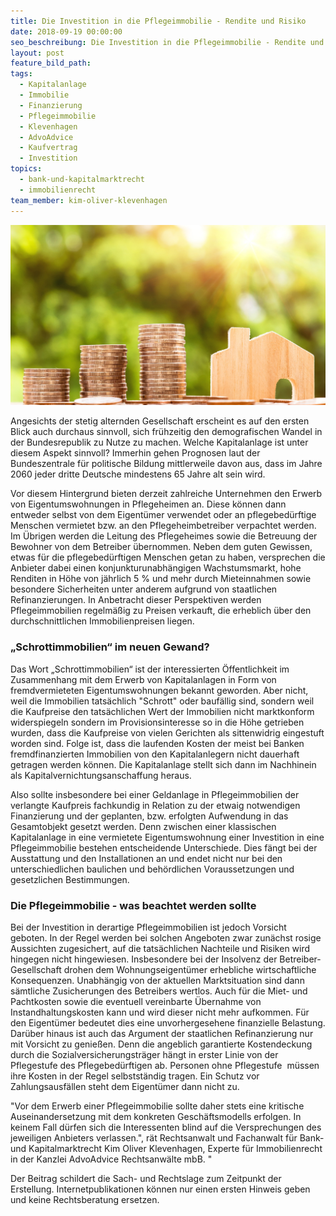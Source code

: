 ```yaml
---
title: Die Investition in die Pflegeimmobilie - Rendite und Risiko
date: 2018-09-19 00:00:00
seo_beschreibung: Die Investition in die Pflegeimmobilie - Rendite und Risiko
layout: post
feature_bild_path:
tags:
  - Kapitalanlage
  - Immobilie
  - Finanzierung
  - Pflegeimmobilie
  - Klevenhagen
  - AdvoAdvice
  - Kaufvertrag
  - Investition
topics:
  - bank-und-kapitalmarktrecht
  - immobilienrecht
team_member: kim-oliver-klevenhagen
---
```


![](/uploads/money-2724245-1920.jpg)

Angesichts der stetig alternden Gesellschaft erscheint es auf den ersten Blick auch durchaus sinnvoll, sich fr&uuml;hzeitig den demografischen Wandel in der Bundesrepublik zu Nutze zu machen. Welche Kapitalanlage ist unter diesem Aspekt sinnvoll? Immerhin gehen Prognosen laut der Bundeszentrale f&uuml;r politische Bildung mittlerweile davon aus, dass im Jahre 2060 jeder dritte Deutsche mindestens 65 Jahre alt sein wird.

Vor diesem Hintergrund bieten derzeit zahlreiche Unternehmen den Erwerb von Eigentumswohnungen in Pflegeheimen an. Diese k&ouml;nnen dann entweder selbst von dem Eigent&uuml;mer verwendet oder an pflegebed&uuml;rftige Menschen vermietet bzw. an den Pflegeheimbetreiber verpachtet werden. Im &Uuml;brigen werden die Leitung des Pflegeheimes sowie die Betreuung der Bewohner von dem Betreiber &uuml;bernommen. Neben dem guten Gewissen, etwas f&uuml;r die pflegebed&uuml;rftigen Menschen getan zu haben, versprechen die Anbieter dabei einen konjunkturunabh&auml;ngigen Wachstumsmarkt, hohe Renditen in H&ouml;he von j&auml;hrlich 5 % und mehr durch Mieteinnahmen sowie besondere Sicherheiten unter anderem aufgrund von staatlichen Refinanzierungen. In Anbetracht dieser Perspektiven werden Pflegeimmobilien regelm&auml;&szlig;ig zu Preisen verkauft, die erheblich &uuml;ber den durchschnittlichen Immobilienpreisen liegen.

### „Schrottimmobilien“ im neuen Gewand?

Das Wort „Schrottimmobilien“ ist der interessierten &Ouml;ffentlichkeit im Zusammenhang mit dem Erwerb von Kapitalanlagen in Form von fremdvermieteten Eigentumswohnungen bekannt geworden. Aber nicht, weil die Immobilien tats&auml;chlich "Schrott" oder bauf&auml;llig sind, sondern weil die Kaufpreise den tats&auml;chlichen Wert der Immobilien nicht marktkonform widerspiegeln sondern im Provisionsinteresse so in die H&ouml;he getrieben wurden, dass die Kaufpreise von vielen Gerichten als sittenwidrig eingestuft worden sind. Folge ist, dass die laufenden Kosten der meist bei Banken fremdfinanzierten Immobilien von den Kapitalanlegern nicht dauerhaft getragen werden k&ouml;nnen. Die Kapitalanlage stellt sich dann im Nachhinein als Kapitalvernichtungsanschaffung heraus.&nbsp;

Also sollte insbesondere bei einer Geldanlage in Pflegeimmobilien der verlangte Kaufpreis fachkundig in Relation zu der etwaig notwendigen Finanzierung und der geplanten, bzw. erfolgten Aufwendung in das Gesamtobjekt gesetzt werden. Denn zwischen einer klassischen Kapitalanlage in eine vermietete Eigentumswohnung einer Investition in eine Pflegeimmobilie bestehen entscheidende Unterschiede. Dies f&auml;ngt bei der Ausstattung und den Installationen an und endet nicht nur bei den unterschiedlichen baulichen und beh&ouml;rdlichen Voraussetzungen und gesetzlichen Bestimmungen.&nbsp;

### Die Pflegeimmobilie - was beachtet werden sollte

Bei der Investition in derartige Pflegeimmobilien ist jedoch Vorsicht geboten. In der Regel werden bei solchen Angeboten zwar zun&auml;chst rosige Aussichten zugesichert, auf die tats&auml;chlichen Nachteile und Risiken wird hingegen nicht hingewiesen. Insbesondere bei der Insolvenz der Betreiber-Gesellschaft drohen dem Wohnungseigent&uuml;mer erhebliche wirtschaftliche Konsequenzen. Unabh&auml;ngig von der aktuellen Marktsituation sind dann s&auml;mtliche Zusicherungen des Betreibers wertlos. Auch f&uuml;r die Miet- und Pachtkosten sowie die eventuell vereinbarte &Uuml;bernahme von Instandhaltungskosten kann und wird dieser nicht mehr aufkommen. F&uuml;r den Eigent&uuml;mer bedeutet dies eine unvorhergesehene finanzielle Belastung. Dar&uuml;ber hinaus ist auch das Argument der staatlichen Refinanzierung nur mit Vorsicht zu genie&szlig;en. Denn die angeblich garantierte Kostendeckung durch die Sozialversicherungstr&auml;ger h&auml;ngt in erster Linie von der Pflegestufe des Pflegebed&uuml;rftigen ab. Personen ohne Pflegestufe &nbsp;m&uuml;ssen ihre Kosten in der Regel selbstst&auml;ndig tragen. Ein Schutz vor Zahlungsausf&auml;llen steht dem Eigent&uuml;mer dann nicht zu.

"Vor dem Erwerb einer Pflegeimmobilie sollte daher stets eine kritische Auseinandersetzung mit dem konkreten Gesch&auml;ftsmodells erfolgen. In keinem Fall d&uuml;rfen sich die Interessenten blind auf die Versprechungen des jeweiligen Anbieters verlassen.", r&auml;t Rechtsanwalt und Fachanwalt f&uuml;r Bank- und Kapitalmarktrecht Kim Oliver Klevenhagen, Experte f&uuml;r Immobilienrecht in der Kanzlei AdvoAdvice Rechtsanw&auml;lte mbB. "&nbsp;

Der Beitrag schildert die Sach- und Rechtslage zum Zeitpunkt der Erstellung. Internetpublikationen k&ouml;nnen nur einen ersten Hinweis geben und keine Rechtsberatung ersetzen.